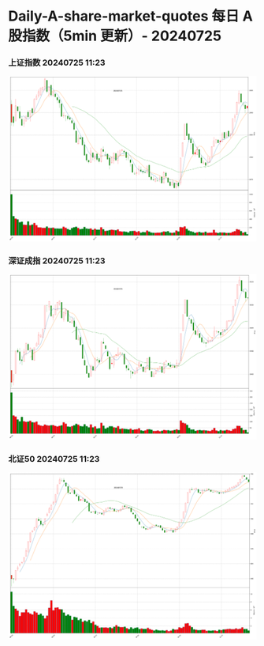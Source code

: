 
# Daily-A-share-market-quotes 每日 A 股指数（5min 更新）- 20240725

### 上证指数 20240725 11:23
![](./fig/2024/7/20240725-sh000001.png)

### 深证成指 20240725 11:23
![](./fig/2024/7/20240725-sz399001.png)

### 北证50 20240725 11:23
![](./fig/2024/7/20240725-bj899050.png)
